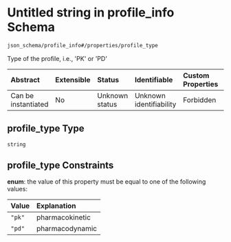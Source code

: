 # Untitled string in profile\_info Schema

```txt
json_schema/profile_info#/properties/profile_type
```

Type of the profile, i.e., 'PK' or 'PD'

| Abstract            | Extensible | Status         | Identifiable            | Custom Properties | Additional Properties | Access Restrictions | Defined In                                                                               |
| :------------------ | :--------- | :------------- | :---------------------- | :---------------- | :-------------------- | :------------------ | :--------------------------------------------------------------------------------------- |
| Can be instantiated | No         | Unknown status | Unknown identifiability | Forbidden         | Allowed               | none                | [profile\_info.schema.json\*](../../out/profile_info.schema.json "open original schema") |

## profile\_type Type

`string`

## profile\_type Constraints

**enum**: the value of this property must be equal to one of the following values:

| Value  | Explanation     |
| :----- | :-------------- |
| `"pk"` | pharmacokinetic |
| `"pd"` | pharmacodynamic |
